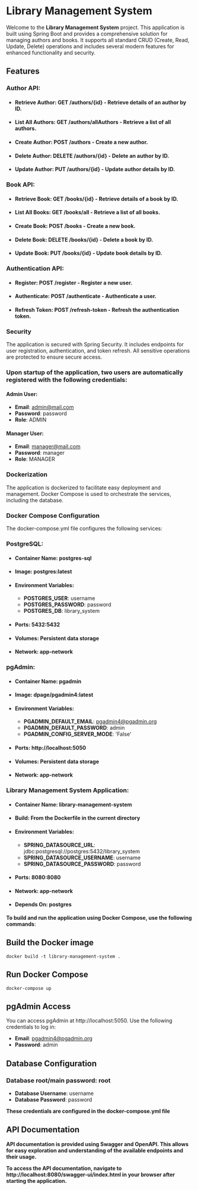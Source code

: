 # Library Management System

Welcome to the **Library Management System** project. This application is built using Spring Boot and provides a comprehensive solution for managing authors and books. It supports all standard CRUD (Create, Read, Update, Delete) operations and includes several modern features for enhanced functionality and security.

## Features

### Author API:

* #### Retrieve Author: GET /authors/{id} - Retrieve details of an author by ID.
* #### List All Authors: GET /authors/allAuthors - Retrieve a list of all authors.
* #### Create Author: POST /authors - Create a new author.
* #### Delete Author: DELETE /authors/{id} - Delete an author by ID.
* #### Update Author: PUT /authors/{id} - Update author details by ID.

### Book API:

* #### Retrieve Book: GET /books/{id} - Retrieve details of a book by ID.
* #### List All Books: GET /books/all - Retrieve a list of all books.
* #### Create Book: POST /books - Create a new book.
* #### Delete Book: DELETE /books/{id} - Delete a book by ID.
* #### Update Book: PUT /books/{id} - Update book details by ID.

### Authentication API:

* #### Register: POST /register - Register a new user.
* #### Authenticate: POST /authenticate - Authenticate a user.
* #### Refresh Token: POST /refresh-token - Refresh the authentication token.


### Security
The application is secured with Spring Security. It includes endpoints for user registration, authentication, and token refresh. All sensitive operations are protected to ensure secure access.

### Upon startup of the application, two users are automatically registered with the following credentials:

#### Admin User:

* **Email**: admin@mail.com
* **Password**: password
* **Role**: ADMIN

#### Manager User:

* **Email**: manager@mail.com
* **Password**: manager
* **Role**: MANAGER

### Dockerization
The application is dockerized to facilitate easy deployment and management. Docker Compose is used to orchestrate the services, including the database.

### Docker Compose Configuration
The docker-compose.yml file configures the following services:

### PostgreSQL:

* #### Container Name: postgres-sql
* #### Image: postgres:latest
* #### Environment Variables:
  * **POSTGRES_USER**: username
  * **POSTGRES_PASSWORD**: password
  * **POSTGRES_DB**: library_system
* #### Ports: 5432:5432
* #### Volumes: Persistent data storage
* #### Network: app-network

### pgAdmin:

* #### Container Name: pgadmin
* #### Image: dpage/pgadmin4:latest
* #### Environment Variables:
  * **PGADMIN_DEFAULT_EMAIL**: pgadmin4@pgadmin.org
  * **PGADMIN_DEFAULT_PASSWORD**: admin
  * **PGADMIN_CONFIG_SERVER_MODE**: 'False'
* #### Ports: http://localhost:5050
* ####  Volumes: Persistent data storage
* ####  Network: app-network
  
### Library Management System Application:

* #### Container Name: library-management-system
* #### Build: From the Dockerfile in the current directory
* #### Environment Variables:
    * **SPRING_DATASOURCE_URL**: jdbc:postgresql://postgres:5432/library_system
    * **SPRING_DATASOURCE_USERNAME**: username
    * **SPRING_DATASOURCE_PASSWORD**: password
* #### Ports: 8080:8080
* #### Network: app-network
* #### Depends On: postgres

**To build and run the application using Docker Compose, use the following commands**:


## Build the Docker image
`docker build -t library-management-system .`

## Run Docker Compose
`docker-compose up`

## pgAdmin Access
You can access pgAdmin at http://localhost:5050. 
Use the following credentials to log in:

* **Email**: pgadmin4@pgadmin.org
* **Password**: admin

## Database Configuration
### Database root/main password: root
* **Database Username**: username
* **Database Password**: password

**These credentials are configured in the docker-compose.yml file**

## API Documentation
**API documentation is provided using Swagger and OpenAPI. This allows for easy exploration and understanding of the available endpoints and their usage.**

**To access the API documentation, navigate to  http://localhost:8080/swagger-ui/index.html in your browser after starting the application.**
